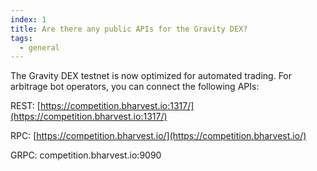 ```yaml
---
index: 1
title: Are there any public APIs for the Gravity DEX?
tags: 
  - general
---
```


The Gravity DEX testnet is now optimized for automated trading. For arbitrage bot operators, you can connect the following APIs:

REST: [https://competition.bharvest.io:1317/](https://competition.bharvest.io:1317/)

RPC: [https://competition.bharvest.io/](https://competition.bharvest.io/)

GRPC: competition.bharvest.io:9090

